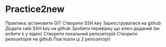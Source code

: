# Practice2new
Практика:
встановити GIT
Створити SSH key
Зареєструватися на github
Додати свій SSH key на github
Зробити перевірку що ключ доданий (як робити є у відео)
Створити локальний репозиторій
Створити репозиторій на github
Пов'язати ці 2 репозиторії
